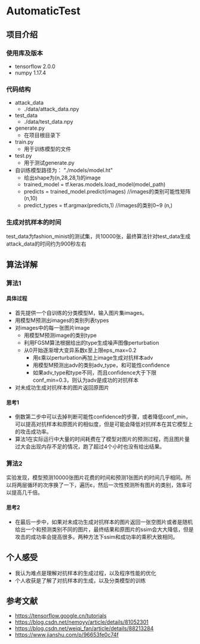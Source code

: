 # AutomaticTest

## 项目介绍

### 使用库及版本

* tensorflow 2.0.0
* numpy 1.17.4

### 代码结构

* attack_data
  * ./data/attack_data.npy
* test_data
  * ./data/test_data.npy
* generate.py
  * 在项目根目录下
* train.py
  * 用于训练模型的文件
* test.py
  * 用于测试generate.py
* 自训练模型路径为：     "./models/model.ht"
  * 给出shape为(n,28,28,1)的image
  * trained_model = tf.keras.models.load_model(model_path)
  * predicts = trained_model.predict(images)    //images的类别可能性矩阵    (n,10)
  * predict_types = tf.argmax(predicts,1)       //images的类别0~9   (n,)

### 生成对抗样本的时间

test_data为fashion_minist的测试集，共10000张，最终算法针对test_data生成attack_data的时间约为900秒左右

## 算法详解

### 算法1

#### 具体过程

* 首先提供一个自训练的分类模型M，输入图片集images。
* 用模型M预测出images的类别列表types
* 对images中的每一张图片image
  * 用模型M预测image的类别type
  * 利用FGSM算法根据给出的type生成噪声图像perturbation
  * 从0开始逐渐增大变异系数ε至上限eps_max=0.2
    * 用ε乘以perturbation再加上image生成对抗样本adv
    * 用模型M预测出adv的类别adv_type，和可能性confidence
    * 如果adv_type和type不同，而且confidence大于下限conf_min=0.3，则认为adv是成功的对抗样本
* 对未成功生成对抗样本的图片返回原图片

#### 思考1

* 倒数第二步中可以去掉判断可能性confidence的步骤，或者降低conf_min，可以提高对抗样本和原图片的相似度，但是可能会降低对抗样本在其它模型上的攻击成功率。
* 算法1在实际运行中大量的时间耗费在了模型对图片的预测过程，而且图片量过大会出现内存不足的情况，跑了超过4个小时也没有给出结果。

### 算法2

实验发现，模型预测10000张图片花费的时间和预测1张图片的时间几乎相同。所以将两层循环的次序换了一下，遍历ε，然后一次性预测所有图片的类别，效率可以提高几千倍。

#### 思考2

* 在最后一步中，如果对未成功生成对抗样本的图片返回一张空图片或者是随机给出一个和预测类别不同的图片，最终结果和原图片的ssim会大大降低，但是攻击的成功率会提高很多。两种方法下ssim和成功率的乘积大致相同。

## 个人感受

* 我认为难点是理解对抗样本的生成过程，以及程序性能的优化
* 个人收获是了解了对抗样本的生成，以及分类模型的训练

## 参考文献

* <https://tensorflow.google.cn/tutorials>
* <https://blog.csdn.net/nemoyy/article/details/81052301>
* <https://blog.csdn.net/weiqi_fan/article/details/88213284>
* <https://www.jianshu.com/p/96653fe0c74f>
